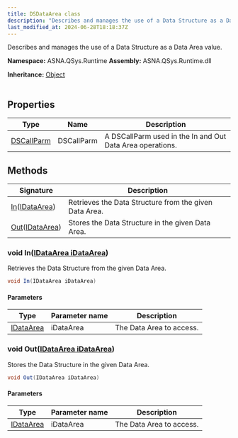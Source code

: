 ```yaml
---
title: DSDataArea class
description: "Describes and manages the use of a Data Structure as a Data Area value. "
last_modified_at: 2024-06-28T18:18:37Z
---
```


Describes and manages the use of a Data Structure as a Data Area value.

**Namespace:** ASNA.QSys.Runtime
**Assembly:** ASNA.QSys.Runtime.dll

**Inheritance:** [Object](https://docs.microsoft.com/en-us/dotnet/api/system.object)
<br>
<br>

## Properties

| Type | Name | Description
| --- | --- | --- 
| [DSCallParm](/reference/runtime/qsys-runtime/ds-call-parm.html) | DSCallParm | A DSCallParm used in the In and Out Data Area operations. |

## Methods

| Signature | Description |
| --- | --- |
| [In](#void-inidataarea-idataarea)([IDataArea](/reference/datagate/datagate-client/i-data-area.html)) | Retrieves the Data Structure from the given Data Area.
| [Out](#void-outidataarea-idataarea)([IDataArea](/reference/datagate/datagate-client/i-data-area.html)) | Stores the Data Structure in the given Data Area.

### void In([IDataArea iDataArea](/reference/datagate/datagate-client/i-data-area.html))

Retrieves the Data Structure from the given Data Area.

```cs
void In(IDataArea iDataArea)
```

#### Parameters

| Type | Parameter name | Description
| --- | --- | ---
| [IDataArea](/reference/datagate/datagate-client/i-data-area.html) | iDataArea | The Data Area to access.

### void Out([IDataArea iDataArea](/reference/datagate/datagate-client/i-data-area.html))

Stores the Data Structure in the given Data Area.

```cs
void Out(IDataArea iDataArea)
```

#### Parameters

| Type | Parameter name | Description
| --- | --- | ---
| [IDataArea](/reference/datagate/datagate-client/i-data-area.html) | iDataArea | The Data Area to access.
